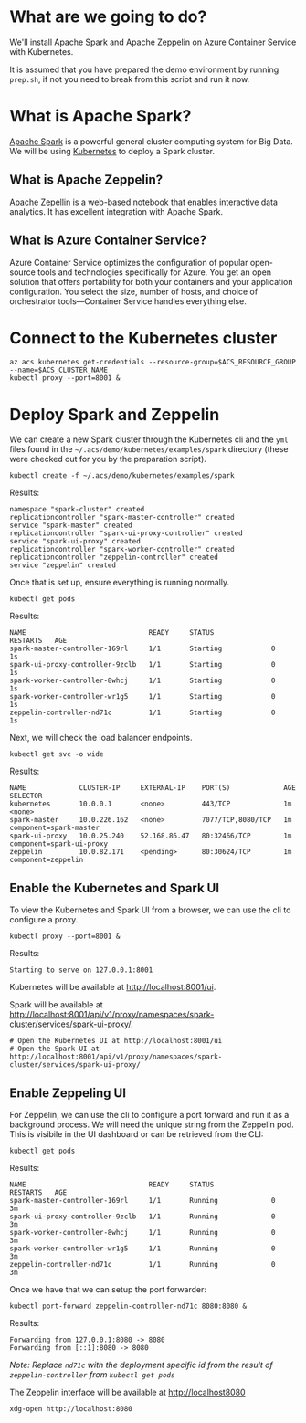 # What are we going to do?

We'll install Apache Spark and Apache Zeppelin on Azure Container
Service with Kubernetes.

It is assumed that you have prepared the demo environment by running
`prep.sh`, if not you need to break from this script and run it now.

# What is Apache Spark?

[Apache Spark](https://spark.apache.org/) is a powerful general
cluster computing system for Big Data. We will be
using [Kubernetes](https://kubernetes.io/) to deploy a Spark cluster.

## What is Apache Zeppelin?
 
[Apache Zepellin](http://zeppelin.apache.org/) is a web-based notebook
that enables interactive data analytics. It has excellent integration
with Apache Spark.

## What is Azure Container Service?

Azure Container Service optimizes the configuration of popular
open-source tools and technologies specifically for Azure. You get an
open solution that offers portability for both your containers and
your application configuration. You select the size, number of hosts,
and choice of orchestrator tools—Container Service handles everything
else.

# Connect to the Kubernetes cluster

```
az acs kubernetes get-credentials --resource-group=$ACS_RESOURCE_GROUP --name=$ACS_CLUSTER_NAME
kubectl proxy --port=8001 &
```

# Deploy Spark and Zeppelin

We can create a new Spark cluster through the Kubernetes cli and the
`yml` files found in the `~/.acs/demo/kubernetes/examples/spark` directory
(these were checked out for you by the preparation script). 

```
kubectl create -f ~/.acs/demo/kubernetes/examples/spark
```

Results:

```
namespace "spark-cluster" created
replicationcontroller "spark-master-controller" created
service "spark-master" created
replicationcontroller "spark-ui-proxy-controller" created
service "spark-ui-proxy" created
replicationcontroller "spark-worker-controller" created
replicationcontroller "zeppelin-controller" created
service "zeppelin" created
```

Once that is set up, ensure everything is running normally.

```
kubectl get pods
```

Results:

```
NAME                              READY     STATUS              RESTARTS   AGE
spark-master-controller-169rl     1/1       Starting            0          1s
spark-ui-proxy-controller-9zclb   1/1       Starting            0          1s
spark-worker-controller-8whcj     1/1       Starting            0          1s
spark-worker-controller-wr1g5     1/1       Starting            0          1s
zeppelin-controller-nd71c         1/1       Starting            0          1s
```

Next, we will check the load balancer endpoints.

```
kubectl get svc -o wide
```

Results:

```
NAME             CLUSTER-IP     EXTERNAL-IP    PORT(S)             AGE       SELECTOR
kubernetes       10.0.0.1       <none>         443/TCP             1m        <none>
spark-master     10.0.226.162   <none>         7077/TCP,8080/TCP   1m        component=spark-master
spark-ui-proxy   10.0.25.240    52.168.86.47   80:32466/TCP        1m        component=spark-ui-proxy
zeppelin         10.0.82.171    <pending>      80:30624/TCP        1m        component=zeppelin
```

## Enable the Kubernetes and Spark UI

To view the Kubernetes and Spark UI from a browser, we can use the cli
to configure a proxy.

```
kubectl proxy --port=8001 &
```

Results:

```
Starting to serve on 127.0.0.1:8001
```

Kubernetes will be available
at [http://localhost:8001/ui](http://localhost:8001/ui).

Spark will be available
at
[http://localhost:8001/api/v1/proxy/namespaces/spark-cluster/services/spark-ui-proxy/](http://localhost:8001/api/v1/proxy/namespaces/spark-cluster/services/spark-ui-proxy/).

```
# Open the Kubernetes UI at http://localhost:8001/ui
# Open the Spark UI at http://localhost:8001/api/v1/proxy/namespaces/spark-cluster/services/spark-ui-proxy/
```

## Enable Zeppeling UI

For Zeppelin, we can use the cli to configure a port forward and run
it as a background process. We will need the unique string from the
Zeppelin pod. This is visibile in the UI dashboard or can be retrieved
from the CLI:

```
kubectl get pods
```

Results:

```
NAME                              READY     STATUS              RESTARTS   AGE
spark-master-controller-169rl     1/1       Running             0          3m
spark-ui-proxy-controller-9zclb   1/1       Running             0          3m
spark-worker-controller-8whcj     1/1       Running             0          3m
spark-worker-controller-wr1g5     1/1       Running             0          3m
zeppelin-controller-nd71c         1/1       Running             0          3m
```

Once we have that we can setup the port forwarder:

```
kubectl port-forward zeppelin-controller-nd71c 8080:8080 &
```

Results:

```
Forwarding from 127.0.0.1:8080 -> 8080
Forwarding from [::1]:8080 -> 8080
```

*Note: Replace `nd71c` with the deployment specific id from the result
of `zeppelin-controller` from `kubectl get pods`*

The Zeppelin interface will be available
at [http://localhost8080](http://localhost8080)

```
xdg-open http://localhost:8080
```
